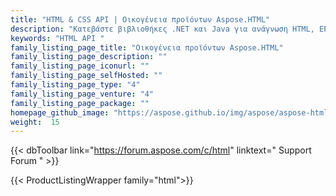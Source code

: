 ```yaml
---
title: "HTML & CSS API | Οικογένεια προϊόντων Aspose.HTML"
description: "Κατεβάστε βιβλιοθήκες .NET και Java για ανάγνωση HTML, EPUB ή MHTML. Επεξεργασία ή απόδοση σε PDF, Εικόνα, Markdown, MHTML. Συγχώνευση HTML, EPUB ή εξαγωγή κειμένου και εικόνων από αρχεία HTML, XHTML, MHTML, EPUB, SVG."
keywords: "HTML API "
family_listing_page_title: "Οικογένεια προϊόντων Aspose.HTML"
family_listing_page_description: ""
family_listing_page_iconurl: ""
family_listing_page_selfHosted: ""
family_listing_page_type: "4"
family_listing_page_venture: "4"
family_listing_page_package: ""
homepage_github_image: "https://aspose.github.io/img/aspose/aspose-html.png"
weight:  15
---
```


{{< dbToolbar link="https://forum.aspose.com/c/html" linktext=" Support Forum " >}}

{{< ProductListingWrapper family="html">}}

